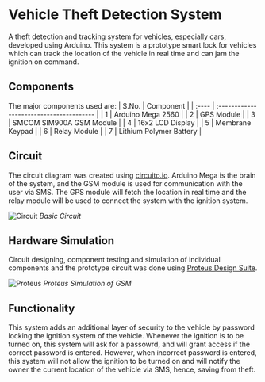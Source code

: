 # Vehicle Theft Detection System
A theft detection and tracking system for vehicles, especially cars, developed using Arduino. This system is a prototype smart lock for vehicles
which can track the location of the vehicle in real time and can jam the ignition on command.

## Components
The major components used are:
| S.No. | Component                                |
| :---- | :--------------------------------------- |
| 1     | Arduino Mega 2560                        |
| 2     | GPS Module                               |
| 3     | SMCOM SIM900A GSM Module                 |
| 4     | 16x2 LCD Display                         |
| 5     | Membrane Keypad                          |
| 6     | Relay Module                             |
| 7     | Lithium Polymer Battery                  |

## Circuit
The circuit diagram was created using [circuito.io](https://www.circuito.io/). Arduino Mega is the brain of the system, and the
GSM module is used for communication with the user via SMS. The GPS module will fetch the location in real time and the
relay module will be used to connect the system with the ignition system.

![Circuit](https://github.com/Nesasio/Anti-Theft-System/assets/110229836/23decbbe-5285-4745-9024-b6b396e17bb2)
*Basic Circuit*

## Hardware Simulation
Circuit designing, component testing and simulation of individual components and the prototype circuit was done using
[Proteus Design Suite](https://www.labcenter.com/).

![Proteus](https://github.com/Nesasio/Anti-Theft-System/assets/110229836/690fa4a9-01ee-44b6-80f1-b5f24f0f13f8)
*Proteus Simulation of GSM* 

## Functionality
This system adds an additional layer of security to the vehicle by password locking the ignition system of the 
vehicle. Whenever the ignition is to be turned on, this system will ask for a passowrd, and will grant access if
the correct password is entered. However, when incorrect password is entered, this system will not allow the
ignition to be turned on and will notify the owner the current location of the vehicle via SMS, hence, saving
from theft.
